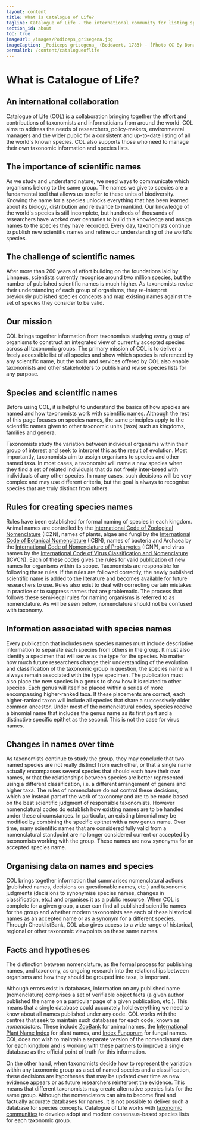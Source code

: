 ```yaml
---
layout: content
title: What is Catalogue of Life?
tagline: Catalogue of Life - the international community for listing species.
section_id: about
toc: true
imageUrl: /images/Podiceps_grisegena.jpg    
imageCaption: _Podiceps grisegena_ (Boddaert, 1783) - [Photo CC By Donald Hobern](https://www.flickr.com/photos/dhobern/33624738966)
permalink: /content/catalogueoflife
---
```

# What is Catalogue of Life?

## An international collaboration
Catalogue of Life (COL) is a collaboration bringing together the effort and contributions of taxonomists and informaticians from around the world. COL aims to address the needs of researchers, policy-makers, environmental managers and the wider public for a consistent and up-to-date listing of all the world's known species. COL also supports those who need to manage their own taxonomic information and species lists.

## The importance of scientific names
As we study and understand nature, we need ways to communicate which organisms belong to the same group. The names we give to species are a fundamental tool that allows us to refer to these units of biodiversity. Knowing the name for a species unlocks everything that has been learned about its biology, distribution and relevance to mankind. Our knowledge of the world's species is still incomplete, but hundreds of thousands of researchers have worked over centuries to build this knowledge and assign names to the species they have recorded. Every day, taxonomists continue to publish new scientific names and refine our understanding of the world's species.

## The challenge of scientific names
After more than 260 years of effort building on the foundations laid by Linnaeus, scientists currently recognise around two million species, but the number of published scientific names is much higher. As taxonomists revise their understanding of each group of organisms, they re-interpret previously published species concepts and map existing names against the set of species they consider to be valid. 

## Our mission
COL brings together information from taxonomists studying every group of organisms to construct an integrated view of currently accepted species across all taxonomic groups. The primary mission of COL is to deliver a freely accessible list of all species and show which species is referenced by any scientific name, but the tools and services offered by COL also enable taxonomists and other stakeholders to publish and revise species lists for any purpose.

## Species and scientific names

Before using COL, it is helpful to understand the basics of how species are named and how taxonomists work with scientific names. Although the rest of this page focuses on species names, the same principles apply to the scientific names given to other taxonomic units (taxa) such as kingdoms, families and genera.

Taxonomists study the variation between individual organisms within their group of interest and seek to interpret this as the result of evolution. Most importantly, taxonomists aim to assign organisms to species and other named taxa. In most cases, a taxonomist will name a new species when they find a set of related individuals that do not freely inter-breed with individuals of any other species. In many cases, such decisions will be very complex and may use different criteria, but the goal is always to recognise species that are truly distinct from others.

## Rules for creating species names
Rules have been established for formal naming of species in each kingdom. Animal names are controlled by the [International Code of Zoological Nomenclature](https://www.iczn.org/the-code/the-international-code-of-zoological-nomenclature/) (ICZN), names of plants, algae and fungi by the [International Code of Botanical Nomenclature](https://www.iapt-taxon.org/icbn/main.htm) (ICBN), names of bacteria and Archaea by the [International Code of Nomenclature of Prokaryotes](https://www.microbiologyresearch.org/content/journal/ijsem/10.1099/ijsem.0.000778) (ICNP), and virus names by the [International Code of Virus Classification and Nomenclature](https://talk.ictvonline.org/information/w/ictv-information/383/ictv-code) (ICVCN). Each of these codes gives the rules for valid publication of new names for organisms within its scope. Taxonomists are responsible for following these rules. If the rules are followed correctly, the newly published scientific name is added to the literature and becomes available for future researchers to use. Rules also exist to deal with correcting certain mistakes in practice or to suppress names that are problematic. The process that follows these semi-legal rules for naming organisms is referred to as nomenclature. As will be seen below, nomenclature should not be confused with taxonomy.

## Information associated with species names
Every publication that includes new species names must include descriptive information to separate each species from others in the group. It must also identify a specimen that will serve as the type for the species. No matter how much future researchers change their understanding of the evolution and classification of the taxonomic group in question, the species name will always remain associated with the type specimen. The publication must also place the new species in a genus to show how it is related to other species. Each genus will itself be placed within a series of more encompassing higher-ranked taxa. If these placements are correct, each higher-ranked taxon will include all species that share a successively older common ancestor. Under most of the nomenclatural codes, species receive a binomial name that includes the genus name as its first part and a distinctive specific epithet as the second. This is not the case for virus names.

## Changes in names over time
As taxonomists continue to study the group, they may conclude that two named species are not really distinct from each other, or that a single name actually encompasses several species that should each have their own names, or that the relationships between species are better represented using a different classification, i.e. a different arrangement of genera and higher taxa. The rules of nomenclature do not control these decisions, which are instead part of the work of taxonomy and are to be made based on the best scientific judgment of responsible taxonomists. However nomenclatural codes do establish how existing names are to be handled under these circumstances. In particular, an existing binomial may be modified by combining the specific epithet with a new genus name. Over time, many scientific names that are considered fully valid from a nomenclatural standpoint are no longer considered current or accepted by taxonomists working with the group. These names are now synonyms for an accepted species name.

## Organising data on names and species
COL brings together information that summarises nomenclatural actions (published names, decisions on questionable names, etc.) and taxonomic judgments (decisions to synonymise species names, changes in classification, etc.) and organises it as a public resource. When COL is complete for a given group, a user can find all published scientific names for the group and whether modern taxonomists see each of these historical names as an accepted name or as a synonym for a different species. Through ChecklistBank, COL also gives access to a wide range of historical, regional or other taxonomic viewpoints on these same names.

## Facts and hypotheses
The distinction between nomenclature, as the formal process for publishing names, and taxonomy, as ongoing research into the relationships between organisms and how they should be grouped into taxa, is important. 

Although errors exist in databases, information on any published name (nomenclature) comprises a set of verifiable object facts (a given author published the name on a particular page of a given publication, etc.). This means that a single database could accurately hold everything we need to know about all names published under any code. COL works with the centres that seek to maintain such databases for each code, known as _nomenclators_. These include [ZooBank](http://zoobank.org/) for animal names, the [International Plant Name Index](https://www.ipni.org/) for plant names, and [Index Fungorum](http://www.indexfungorum.org/) for fungal names. COL does not wish to maintain a separate version of the nomenclatural data for each kingdom and is working with these partners to improve a single database as the official point of truth for this information. 

On the other hand, when taxonomists decide how to represent the variation within any taxonomic group as a set of named species and a classification, these decisions are hypotheses that may be updated over time as new evidence appears or as future researchers reinterpret the evidence. This means that different taxonomists may create alternative species lists for the same group. Although the nomenclators can aim to become final and factually accurate databases for names, it is not possible to deliver such a database for species concepts. Catalogue of Life works with [taxonomic communities](colcommunity) to develop adopt and modern consensus-based species lists for each taxonomic group. 